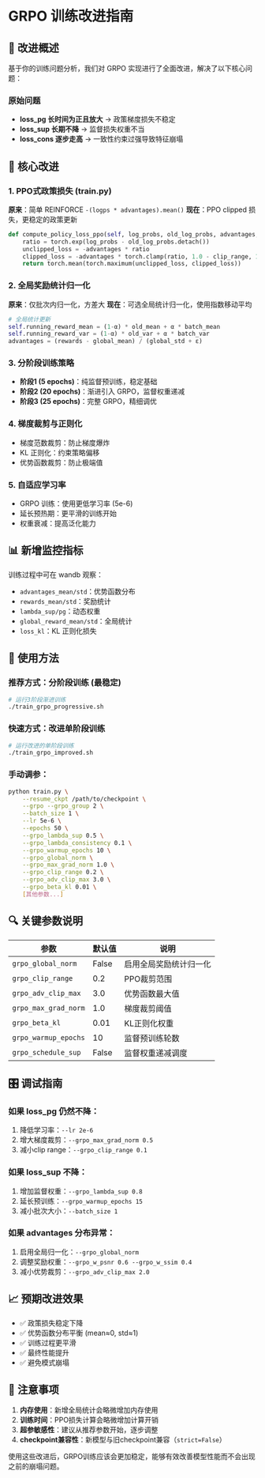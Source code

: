 # GRPO 训练改进指南

## 🚀 改进概述

基于你的训练问题分析，我们对 GRPO 实现进行了全面改进，解决了以下核心问题：

### 原始问题
- **loss_pg 长时间为正且放大** → 政策梯度损失不稳定
- **loss_sup 长期不降** → 监督损失权重不当  
- **loss_cons 逐步走高** → 一致性约束过强导致特征崩塌

## 🔧 核心改进

### 1. PPO式政策损失 (train.py)
**原来**：简单 REINFORCE `-(logps * advantages).mean()`
**现在**：PPO clipped 损失，更稳定的政策更新
```python
def compute_policy_loss_ppo(self, log_probs, old_log_probs, advantages, clip_range=0.2):
    ratio = torch.exp(log_probs - old_log_probs.detach())
    unclipped_loss = -advantages * ratio
    clipped_loss = -advantages * torch.clamp(ratio, 1.0 - clip_range, 1.0 + clip_range)
    return torch.mean(torch.maximum(unclipped_loss, clipped_loss))
```

### 2. 全局奖励统计归一化
**原来**：仅批次内归一化，方差大
**现在**：可选全局统计归一化，使用指数移动平均
```python
# 全局统计更新
self.running_reward_mean = (1-α) * old_mean + α * batch_mean
self.running_reward_var = (1-α) * old_var + α * batch_var
advantages = (rewards - global_mean) / (global_std + ε)
```

### 3. 分阶段训练策略
- **阶段1 (5 epochs)**：纯监督预训练，稳定基础
- **阶段2 (20 epochs)**：渐进引入 GRPO，监督权重递减
- **阶段3 (25 epochs)**：完整 GRPO，精细调优

### 4. 梯度裁剪与正则化
- 梯度范数裁剪：防止梯度爆炸
- KL 正则化：约束策略偏移
- 优势函数裁剪：防止极端值

### 5. 自适应学习率
- GRPO 训练：使用更低学习率 (5e-6)
- 延长预热期：更平滑的训练开始
- 权重衰减：提高泛化能力

## 📊 新增监控指标

训练过程中可在 wandb 观察：
- `advantages_mean/std`：优势函数分布
- `rewards_mean/std`：奖励统计
- `lambda_sup/pg`：动态权重
- `global_reward_mean/std`：全局统计
- `loss_kl`：KL 正则化损失

## 🎯 使用方法

### 推荐方式：分阶段训练 (最稳定)
```bash
# 运行3阶段渐进训练
./train_grpo_progressive.sh
```

### 快速方式：改进单阶段训练
```bash  
# 运行改进的单阶段训练
./train_grpo_improved.sh
```

### 手动调参：
```bash
python train.py \
    --resume_ckpt /path/to/checkpoint \
    --grpo --grpo_group 2 \
    --batch_size 1 \
    --lr 5e-6 \
    --epochs 50 \
    --grpo_lambda_sup 0.5 \
    --grpo_lambda_consistency 0.1 \
    --grpo_warmup_epochs 10 \
    --grpo_global_norm \
    --grpo_max_grad_norm 1.0 \
    --grpo_clip_range 0.2 \
    --grpo_adv_clip_max 3.0 \
    --grpo_beta_kl 0.01 \
    [其他参数...]
```

## 🔍 关键参数说明

| 参数 | 默认值 | 说明 |
|------|--------|------|
| `grpo_global_norm` | False | 启用全局奖励统计归一化 |
| `grpo_clip_range` | 0.2 | PPO裁剪范围 |
| `grpo_adv_clip_max` | 3.0 | 优势函数最大值 |
| `grpo_max_grad_norm` | 1.0 | 梯度裁剪阈值 |
| `grpo_beta_kl` | 0.01 | KL正则化权重 |
| `grpo_warmup_epochs` | 10 | 监督预训练轮数 |
| `grpo_schedule_sup` | False | 监督权重递减调度 |

## 🎛️ 调试指南

### 如果 loss_pg 仍然不降：
1. 降低学习率：`--lr 2e-6`
2. 增大梯度裁剪：`--grpo_max_grad_norm 0.5`
3. 减小clip range：`--grpo_clip_range 0.1`

### 如果 loss_sup 不降：
1. 增加监督权重：`--grpo_lambda_sup 0.8`
2. 延长预训练：`--grpo_warmup_epochs 15`
3. 减小批次大小：`--batch_size 1`

### 如果 advantages 分布异常：
1. 启用全局归一化：`--grpo_global_norm`
2. 调整奖励权重：`--grpo_w_psnr 0.6 --grpo_w_ssim 0.4`
3. 减小优势裁剪：`--grpo_adv_clip_max 2.0`

## 📈 预期改进效果

- ✅ 政策损失稳定下降
- ✅ 优势函数分布平衡 (mean≈0, std≈1)
- ✅ 训练过程更平滑
- ✅ 最终性能提升
- ✅ 避免模式崩塌

## 🚨 注意事项

1. **内存使用**：新增全局统计会略微增加内存使用
2. **训练时间**：PPO损失计算会略微增加计算开销
3. **超参敏感性**：建议从推荐参数开始，逐步调整
4. **checkpoint兼容性**：新模型与旧checkpoint兼容（`strict=False`）

使用这些改进后，GRPO训练应该会更加稳定，能够有效改善模型性能而不会出现之前的崩塌问题。 